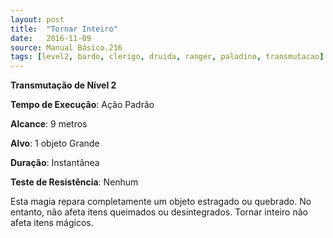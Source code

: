 ```yaml
---
layout: post
title:  "Tornar Inteiro"
date:   2016-11-09
source: Manual Básico.216
tags: [level2, bardo, clerigo, druida, ranger, paladino, transmutacao]
---
```


**Transmutação de Nível 2**

**Tempo de Execução**: Ação Padrão

**Alcance**: 9 metros

**Alvo**: 1 objeto Grande

**Duração**: Instantânea

**Teste de Resistência**: Nenhum

Esta magia repara completamente um objeto estragado ou quebrado. No entanto, não afeta itens queimados ou desintegrados.
Tornar inteiro não afeta itens mágicos.